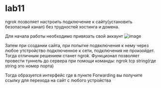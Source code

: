# lab11

ngrok позволяет настроить подключение к сайту(установить безопасный канал) без трудностей хостинга и домена.

Для начала работы необходимо привязать свой аккаунт 
![image](https://user-images.githubusercontent.com/91755900/170583841-12f77193-5abd-4edc-adc0-9b6494502397.png)

Затем при создании сайта, при попытке подвключения к нему через любое утстройство подключенное к сети, подключения не произойдет. Тогда отличным решением станет ngrok.
Функционал позволяет провести туннель до сервера при помощи команды: ngrok tcp string(где string это номер порта)

Тогда образуется интерфейс где в пункте Forwarding вы получите ссылку для перехода на сайт с любого устройства
